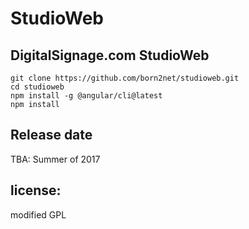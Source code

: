 StudioWeb
=====================

DigitalSignage.com StudioWeb    
----------------

```
git clone https://github.com/born2net/studioweb.git
cd studioweb
npm install -g @angular/cli@latest
npm install
```

Release date
----------------
TBA: Summer of 2017

license:
--------
modified GPL

